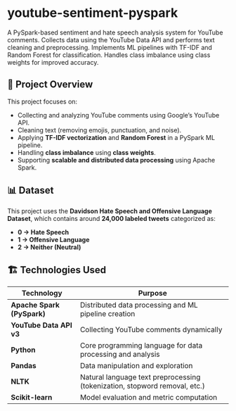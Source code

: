 # youtube-sentiment-pyspark

A PySpark-based sentiment and hate speech analysis system for YouTube comments. Collects data using the YouTube Data API and performs text cleaning and preprocessing. Implements ML pipelines with TF-IDF and Random Forest for classification. Handles class imbalance using class weights for improved accuracy.

## 🧠 Project Overview

This project focuses on:  
- Collecting and analyzing YouTube comments using Google’s YouTube API.  
- Cleaning text (removing emojis, punctuation, and noise).  
- Applying **TF-IDF vectorization** and **Random Forest** in a PySpark ML pipeline.  
- Handling **class imbalance** using **class weights**.  
- Supporting **scalable and distributed data processing** using Apache Spark.

## 📊 Dataset

This project uses the **Davidson Hate Speech and Offensive Language Dataset**, which contains around **24,000 labeled tweets** categorized as:
- **0 → Hate Speech**
- **1 → Offensive Language**
- **2 → Neither (Neutral)**

## 🏗️ Technologies Used  

| Technology | Purpose |
|-------------|----------|
| **Apache Spark (PySpark)** | Distributed data processing and ML pipeline creation |
| **YouTube Data API v3** | Collecting YouTube comments dynamically |
| **Python** | Core programming language for data processing and analysis |
| **Pandas** | Data manipulation and exploration |
| **NLTK** | Natural language text preprocessing (tokenization, stopword removal, etc.) |
| **Scikit-learn** | Model evaluation and metric computation |


